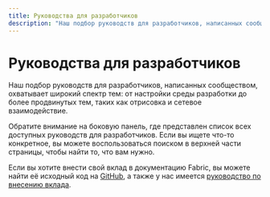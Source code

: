 ```yaml
---
title: Руководства для разработчиков
description: "Наш подбор руководств для разработчиков, написанных сообществом, охватывает широкий спектр тем: от настройки среды разработки до более продвинутых тем, таких как отрисовка и сетевое взаимодействие."
---
```


# Руководства для разработчиков

Наш подбор руководств для разработчиков, написанных сообществом, охватывает широкий спектр тем: от настройки среды разработки до более продвинутых тем, таких как отрисовка и сетевое взаимодействие.

Обратите внимание на боковую панель, где представлен список всех доступных руководств для разработчиков. Если вы ищете что-то конкретное, вы можете воспользоваться поиском в верхней части страницы, чтобы найти то, что вам нужно.

Если вы хотите внести свой вклад в документацию Fabric, вы можете найти её исходный код на [GitHub](https://github.com/FabricMC/fabric-docs), а также у нас имеется [руководство по внесению вклада](/contributing).
